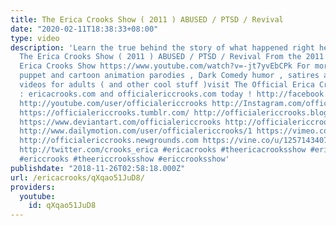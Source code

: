 ```yaml
---
title: The Erica Crooks Show ( 2011 ) ABUSED / PTSD / Revival
date: "2020-02-11T18:38:33+08:00"
type: video
description: 'Learn the true behind the story of what happened right here : https://www.officialericcrooks.com/adults-get-bullied-too.html
  The Erica Crooks Show ( 2011 ) ABUSED / PTSD / Revival From the 2011 season of The
  Erica Crooks Show https://www.youtube.com/watch?v=-jt7yvEbCPk For more hilarious
  puppet and cartoon animation parodies , Dark Comedy humor , satires and funny stupid
  videos for adults ( and other cool stuff )visit The Official Erica Crooks Websites
  : ericacrooks.com and officialericcrooks.com today ! http://facebook.com/officialericcrooks
  http://youtube.com/user/officialericcrooks http://Instagram.com/officialericcrooks/
  https://officialericcrooks.tumblr.com/ http://officialericcrooks.blogspot.com/ https://officialericcrooks.wordpress.com
  https://www.deviantart.com/officialericcrooks http://officialericcrooks.newgrounds.com/follow
  http://www.dailymotion.com/user/officialericcrooks/1 https://vimeo.com/officialericcrooks
  http://officialericcrooks.newgrounds.com https://vine.co/u/1257143407999610880 https://www.pinterest.com/officialec1/
  http://twitter.com/crooks_erica #ericacrooks #theericacrooksshow #ericacrooksshow
  #ericcrooks #theericcrooksshow #ericcrooksshow'
publishdate: "2018-11-26T02:58:18.000Z"
url: /ericacrooks/qXqao51JuD8/
providers:
  youtube:
    id: qXqao51JuD8
---
```

